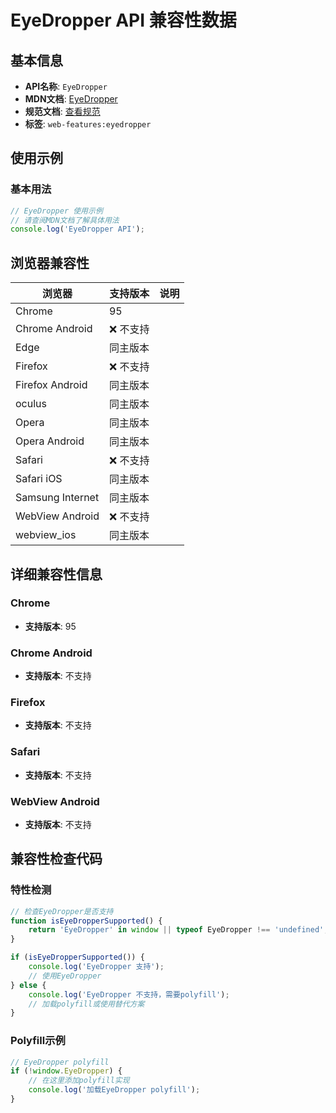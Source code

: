 # EyeDropper API 兼容性数据

## 基本信息

- **API名称**: `EyeDropper`
- **MDN文档**: [EyeDropper](https://developer.mozilla.org/docs/Web/API/EyeDropper)
- **规范文档**: [查看规范](https://wicg.github.io/eyedropper-api/#eyedropper-interface)
- **标签**: `web-features:eyedropper`

## 使用示例

### 基本用法

```javascript
// EyeDropper 使用示例
// 请查阅MDN文档了解具体用法
console.log('EyeDropper API');
```

## 浏览器兼容性

| 浏览器 | 支持版本 | 说明 |
|--------|----------|------|
| Chrome | 95 |  |
| Chrome Android | ❌ 不支持 |  |
| Edge | 同主版本 |  |
| Firefox | ❌ 不支持 |  |
| Firefox Android | 同主版本 |  |
| oculus | 同主版本 |  |
| Opera | 同主版本 |  |
| Opera Android | 同主版本 |  |
| Safari | ❌ 不支持 |  |
| Safari iOS | 同主版本 |  |
| Samsung Internet | 同主版本 |  |
| WebView Android | ❌ 不支持 |  |
| webview_ios | 同主版本 |  |

## 详细兼容性信息

### Chrome

- **支持版本**: 95

### Chrome Android

- **支持版本**: 不支持

### Firefox

- **支持版本**: 不支持

### Safari

- **支持版本**: 不支持

### WebView Android

- **支持版本**: 不支持

## 兼容性检查代码

### 特性检测

```javascript
// 检查EyeDropper是否支持
function isEyeDropperSupported() {
    return 'EyeDropper' in window || typeof EyeDropper !== 'undefined';
}

if (isEyeDropperSupported()) {
    console.log('EyeDropper 支持');
    // 使用EyeDropper
} else {
    console.log('EyeDropper 不支持，需要polyfill');
    // 加载polyfill或使用替代方案
}
```

### Polyfill示例

```javascript
// EyeDropper polyfill
if (!window.EyeDropper) {
    // 在这里添加polyfill实现
    console.log('加载EyeDropper polyfill');
}
```

